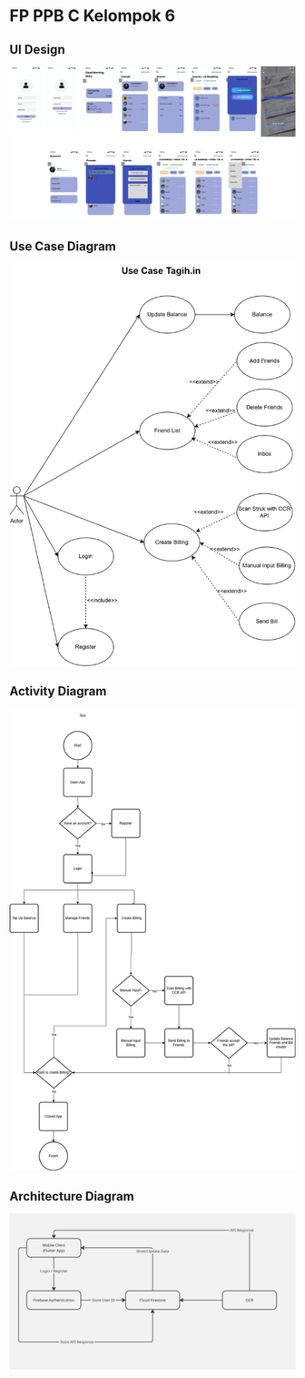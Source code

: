 # FP PPB C Kelompok 6

## UI Design

![UI Design App](design-ui.png)

## Use Case Diagram

![Use case diagram](use-case-tagihin.drawio.png)

## Activity Diagram

![Activity Diagram](activity-diagram.drawio.png)

## Architecture Diagram

![Architecture Diagram](architecture-diagram.jpg)
